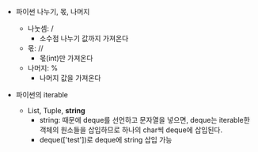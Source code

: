 - 파이썬 나누기, 몫, 나머지
  - 나눗셈: /
    - 소수점 나누기 값까지 가져온다
  - 몫: //
    - 몫(int)만 가져온다
  - 나머지: %
    - 나머지 값을 가져온다

- 파이썬의 iterable
  - List, Tuple, **string**
    - string: 때문에 deque를 선언하고 문자열을 넣으면, deque는 iterable한 객체의 원소들을 삽입하므로 하나의 char씩 deque에 삽입된다.
    - deque(['test'])로 deque에 string 삽입 가능